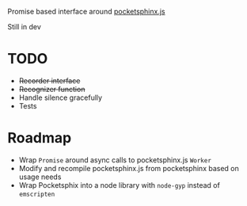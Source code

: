 Promise based interface around [pocketsphinx.js](https://github.com/syl22-00/pocketsphinx.js)

Still in dev

# TODO
* ~~Recorder interface~~
* ~~Recognizer function~~
* Handle silence gracefully
* Tests

# Roadmap
* Wrap `Promise` around async calls to pocketsphinx.js `Worker`
* Modify and recompile pocketsphinx.js from pocketsphinx based on usage needs
* Wrap Pocketsphix into a node library with `node-gyp` instead of `emscripten`
